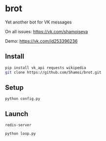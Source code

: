 # brot
Yet another bot for VK messages

On all issues: https://vk.com/shamoiseva

Demo: https://vk.com/id253396236
## Install
```sh
pip install vk_api requests wikipedia
git clone https://github.com/Shamoi/brot.git
```
## Setup
```
python config.py
```
## Launch
```
redis-server
```
```
python loop.py
```
